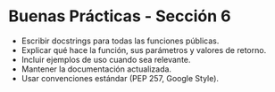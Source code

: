 # Buenas Prácticas - Sección 6

- Escribir docstrings para todas las funciones públicas.
- Explicar qué hace la función, sus parámetros y valores de retorno.
- Incluir ejemplos de uso cuando sea relevante.
- Mantener la documentación actualizada.
- Usar convenciones estándar (PEP 257, Google Style).
